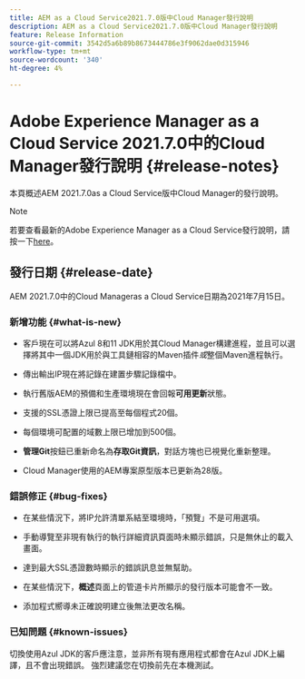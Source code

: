 ```yaml
---
title: AEM as a Cloud Service2021.7.0版中Cloud Manager發行說明
description: AEM as a Cloud Service2021.7.0版中Cloud Manager發行說明
feature: Release Information
source-git-commit: 3542d5a6b89b8673444786e3f9062dae0d315946
workflow-type: tm+mt
source-wordcount: '340'
ht-degree: 4%

---
```


# Adobe Experience Manager as a Cloud Service 2021.7.0中的Cloud Manager發行說明 {#release-notes}

本頁概述AEM 2021.7.0as a Cloud Service版中Cloud Manager的發行說明。

>[!NOTE]
>若要查看最新的Adobe Experience Manager as a Cloud Service發行說明，請按一下[here](https://experienceleague.adobe.com/docs/experience-manager-cloud-service/release-notes/release-notes/release-notes-current.html?lang=zh-Hant)。

## 發行日期 {#release-date}

AEM 2021.7.0中的Cloud Manageras a Cloud Service日期為2021年7月15日。


### 新增功能 {#what-is-new}

* 客戶現在可以將Azul 8和11 JDK用於其Cloud Manager構建進程，並且可以選擇將其中一個JDK用於與工具鏈相容的Maven插件&#x200B;*或*&#x200B;整個Maven進程執行。

* 傳出輸出IP現在將記錄在建置步驟記錄檔中。

* 執行舊版AEM的預備和生產環境現在會回報&#x200B;**可用更新**&#x200B;狀態。

* 支援的SSL憑證上限已提高至每個程式20個。

* 每個環境可配置的域數上限已增加到500個。

* **管理Git**&#x200B;按鈕已重新命名為&#x200B;**存取Git資訊**，對話方塊也已視覺化重新整理。

* Cloud Manager使用的AEM專案原型版本已更新為28版。

### 錯誤修正 {#bug-fixes}

* 在某些情況下，將IP允許清單系結至環境時，「預覽」不是可用選項。

* 手動導覽至非現有執行的執行詳細資訊頁面時未顯示錯誤，只是無休止的載入畫面。

* 達到最大SSL憑證數時顯示的錯誤訊息並無幫助。

* 在某些情況下，**概述**&#x200B;頁面上的管道卡片所顯示的發行版本可能會不一致。

* 添加程式嚮導未正確說明建立後無法更改名稱。

### 已知問題 {#known-issues}

切換使用Azul JDK的客戶應注意，並非所有現有應用程式都會在Azul JDK上編譯，且不會出現錯誤。 強烈建議您在切換前先在本機測試。

